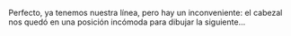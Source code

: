 Perfecto, ya tenemos nuestra línea, pero hay un inconveniente: el cabezal nos quedó en una posición incómoda para dibujar la siguiente...